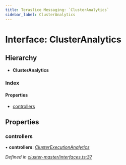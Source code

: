 ```yaml
---
title: Teraslice Messaging: `ClusterAnalytics`
sidebar_label: ClusterAnalytics
---
```


# Interface: ClusterAnalytics

## Hierarchy

* **ClusterAnalytics**

### Index

#### Properties

* [controllers](clusteranalytics.md#controllers)

## Properties

###  controllers

• **controllers**: *[ClusterExecutionAnalytics](clusterexecutionanalytics.md)*

*Defined in [cluster-master/interfaces.ts:37](https://github.com/terascope/teraslice/blob/a2250fb9/packages/teraslice-messaging/src/cluster-master/interfaces.ts#L37)*
